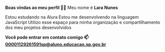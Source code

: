 **Boas vindas ao meu perfil 💙💙**
Meu nome é **Lara Nunes**

Estou estudando na Alura
Estou me desenvolvendo na linguagem JavaScript
Utilizo esse espaço para minha organização e compartilhamento dos meu projetos desenvolvidos

**Você pode entrar em contato comigo 📫**
**00001129261591sp@aluno.educacao.sp.gov.br**
